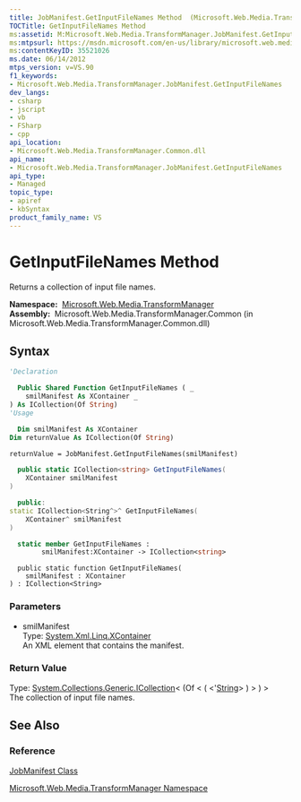 ```yaml
---
title: JobManifest.GetInputFileNames Method  (Microsoft.Web.Media.TransformManager)
TOCTitle: GetInputFileNames Method
ms:assetid: M:Microsoft.Web.Media.TransformManager.JobManifest.GetInputFileNames(System.Xml.Linq.XContainer)
ms:mtpsurl: https://msdn.microsoft.com/en-us/library/microsoft.web.media.transformmanager.jobmanifest.getinputfilenames(v=VS.90)
ms:contentKeyID: 35521026
ms.date: 06/14/2012
mtps_version: v=VS.90
f1_keywords:
- Microsoft.Web.Media.TransformManager.JobManifest.GetInputFileNames
dev_langs:
- csharp
- jscript
- vb
- FSharp
- cpp
api_location:
- Microsoft.Web.Media.TransformManager.Common.dll
api_name:
- Microsoft.Web.Media.TransformManager.JobManifest.GetInputFileNames
api_type:
- Managed
topic_type:
- apiref
- kbSyntax
product_family_name: VS
---
```


# GetInputFileNames Method

Returns a collection of input file names.

**Namespace:**  [Microsoft.Web.Media.TransformManager](microsoft-web-media-transformmanager-namespace.md)  
**Assembly:**  Microsoft.Web.Media.TransformManager.Common (in Microsoft.Web.Media.TransformManager.Common.dll)

## Syntax

```vb
'Declaration

  Public Shared Function GetInputFileNames ( _
    smilManifest As XContainer _
) As ICollection(Of String)
'Usage

  Dim smilManifest As XContainer
Dim returnValue As ICollection(Of String)

returnValue = JobManifest.GetInputFileNames(smilManifest)
```

```csharp
  public static ICollection<string> GetInputFileNames(
    XContainer smilManifest
)
```

```cpp
  public:
static ICollection<String^>^ GetInputFileNames(
    XContainer^ smilManifest
)
```

``` fsharp
  static member GetInputFileNames : 
        smilManifest:XContainer -> ICollection<string> 
```

```jscript
  public static function GetInputFileNames(
    smilManifest : XContainer
) : ICollection<String>
```

### Parameters

  - smilManifest  
    Type: [System.Xml.Linq.XContainer](https://msdn.microsoft.com/library/bb353736)  
    An XML element that contains the manifest.  

### Return Value

Type: [System.Collections.Generic.ICollection](https://msdn.microsoft.com/library/92t2ye13)\< (Of \< ( \<'[String](https://msdn.microsoft.com/library/s1wwdcbf)\> ) \> ) \>  
The collection of input file names.  

## See Also

### Reference

[JobManifest Class](jobmanifest-class-microsoft-web-media-transformmanager.md)

[Microsoft.Web.Media.TransformManager Namespace](microsoft-web-media-transformmanager-namespace.md)

